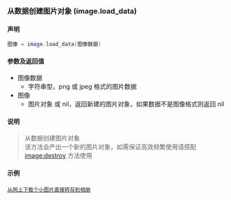### 从数据创建图片对象 \(**image\.load\_data**\)


#### 声明
```lua
图像 = image.load_data(图像数据)
```


#### 参数及返回值
- 图像数据
    - 字符串型，png 或 jpeg 格式的图片数据
- 图像
    - 图片对象 或 nil，返回新建的图片对象，如果数据不是图像格式则返回 nil


#### 说明
> 从数据创建图片对象  
> 该方法会产出一个新的图片对象，如需保证高效频繁使用请搭配 [image:destroy](/Handbook/image/_destroy.md) 方法使用  


#### 示例  
[`从网上下载个小图片直接转存到相册`](/Handbook/image/_save_to_album.md)  

